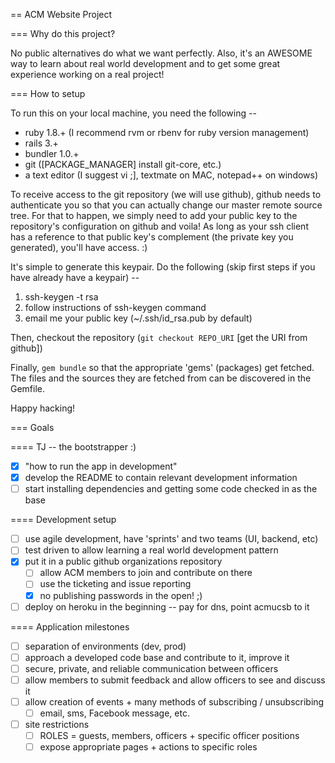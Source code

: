 == ACM Website Project

=== Why do this project?

No public alternatives do what we want perfectly. Also, it's an AWESOME way to
learn about real world development and to get some great experience working on
a real project!

=== How to setup

To run this on your local machine, you need the following --

  * ruby 1.8.+ (I recommend rvm or rbenv for ruby version management)
  * rails 3.+
  * bundler 1.0.+
  * git ([PACKAGE\_MANAGER] install git-core, etc.)
  * a text editor (I suggest vi ;], textmate on MAC, notepad++ on windows)

To receive access to the git repository (we will use github), github needs to
authenticate you so that you can actually change our master remote source tree.
For that to happen, we simply need to add your public key to the repository's
configuration on github and voila! As long as your ssh client has a reference
to that public key's complement (the private key you generated),
you'll have access. :)

It's simple to generate this keypair.
Do the following (skip first steps if you have already have a keypair)  --

  1. ssh-keygen -t rsa
  2. follow instructions of ssh-keygen command
  3. email me your public key (~/.ssh/id\_rsa.pub by default)

Then, checkout the repository (`git checkout REPO_URI` [get the URI from github])

Finally, `gem bundle` so that the appropriate 'gems' (packages) get fetched.
The files and the sources they are fetched from can be discovered in the Gemfile.

Happy hacking!

=== Goals

==== TJ -- the bootstrapper :)

  * [x] "how to run the app in development"
  * [x] develop the README to contain relevant development information
  * [ ] start installing dependencies and getting some code checked in as the base

==== Development setup

  * [ ] use agile development, have 'sprints' and two teams (UI, backend, etc)
  * [ ] test driven to allow learning a real world development pattern
  * [x] put it in a public github organizations repository
     * [ ] allow ACM members to join and contribute on there
     * [ ] use the ticketing and issue reporting
     * [x] no publishing passwords in the open! ;)
  * [ ] deploy on heroku in the beginning -- pay for dns, point acmucsb to it

==== Application milestones

  * [ ] separation of environments (dev, prod)
  * [ ] approach a developed code base and contribute to it, improve it
  * [ ] secure, private, and reliable communication between officers
  * [ ] allow members to submit feedback and allow officers to see and discuss it
  * [ ] allow creation of events + many methods of subscribing / unsubscribing
     * [ ] email, sms, Facebook message, etc.
  * [ ] site restrictions
     * [ ] ROLES = guests, members, officers + specific officer positions
     * [ ] expose appropriate pages + actions to specific roles
